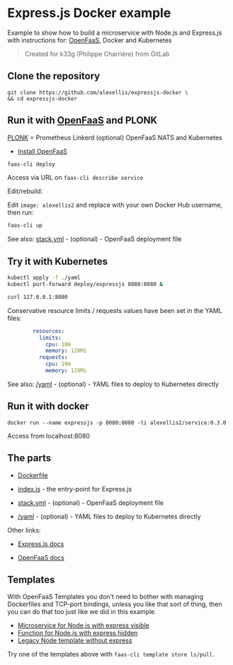 # Express.js Docker example

Example to show how to build a microservice with Node.js and Express.js with instructions for: [OpenFaaS](https://github.com/openfaas/faas), Docker and Kubernetes

> Created for k33g (Philippe Charrière) from GitLab

## Clone the repository

```
git clone https://github.com/alexellis/expressjs-docker \
&& cd expressjs-docker
```

## Run it with [OpenFaaS](https://github.com/openfaas/faas) and PLONK

[PLONK](https://skillsmatter.com/skillscasts/14268-serverless-2-0-get-started-with-the-plonk-stack?utm_medium=social&utm_source=twitter&utm_campaign=bafdbc&utm_content=skillscast) = Prometheus Linkerd (optional) OpenFaaS NATS and Kubernetes

* [Install OpenFaaS](https://docs.openfaas.com/deployment/)

```sh
faas-cli deploy
```

Access via URL on `faas-cli describe service`

Edit/rebuild:

Edit `image: alexellis2` and replace with your own Docker Hub username, then run:

```sh
faas-cli up
```

See also: [stack.yml](./stack.yml) - (optional) - OpenFaaS deployment file

## Try it with Kubernetes

```sh
kubectl apply -f ./yaml
kubectl port-forward deploy/expressjs 8080:8080 &

curl 127.0.0.1:8080
```

Conservative resource limits / requests values have been set in the YAML files:

```yaml
        resources:
          limits:
            cpu: 10m
            memory: 128Mi
          requests:
            cpu: 10m
            memory: 128Mi
```

See also: [/yaml](./yaml) - (optional) - YAML files to deploy to Kubernetes directly

## Run it with docker

```
docker run --name expressjs -p 8080:8080 -ti alexellis2/service:0.3.0
```

Access from localhost:8080

## The parts

* [Dockerfile](./Dockerfile)

* [index.js](./index.js) - the entry-point for Express.js

* [stack.yml](./stack.yml) - (optional) - OpenFaaS deployment file

* [/yaml](./yaml) - (optional) - YAML files to deploy to Kubernetes directly

Other links:

* [Express.js docs](https://expressjs.com)

* [OpenFaaS docs](https://www.openfaas.com/)

## Templates

With OpenFaaS Templates you don't need to bother with managing Dockerfiles and TCP-port bindings, unless you like that sort of thing, then you can do that too just like we did in this example.

* [Microservice for Node.js with express visible](https://github.com/openfaas-incubator/node10-express-service/)
* [Function for Node.js with express hidden](https://github.com/openfaas-incubator/node10-express-service/)
* [Legacy Node template without express](https://github.com/openfaas/templates/tree/master/template/node)

Try one of the templates above with `faas-cli template store ls/pull`.
